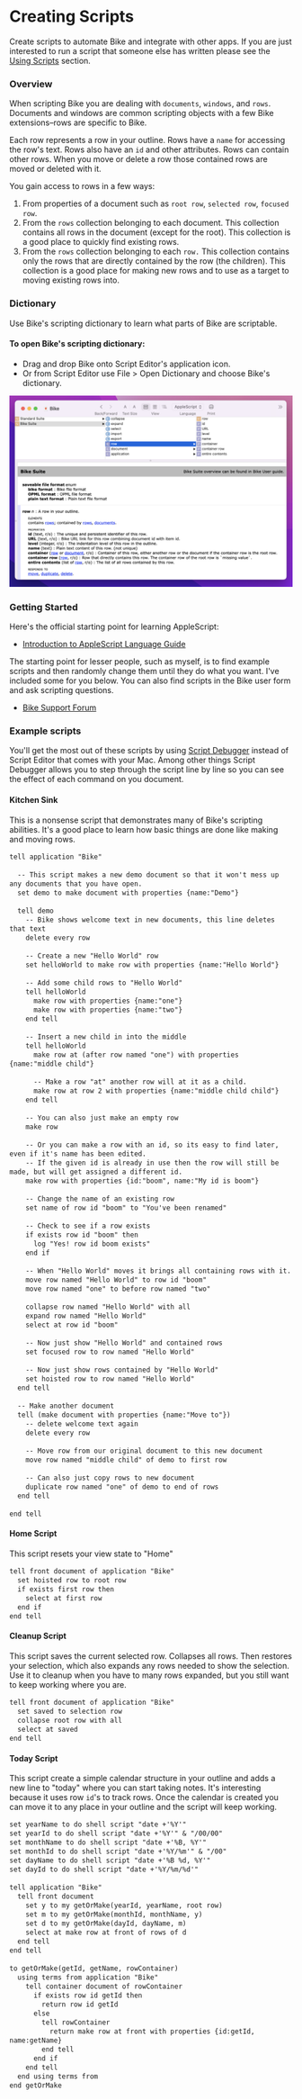 # Creating Scripts

Create scripts to automate Bike and integrate with other apps. If you are just interested to run a script that someone else has written please see the [Using Scripts](../using-bike/using-scripts.md) section.

### Overview

When scripting Bike you are dealing with `documents`, `windows`, and `rows`. Documents and windows are common scripting objects with a few Bike extensions–rows are specific to Bike.

Each row represents a row in your outline. Rows have a `name` for accessing the row's text. Rows also have an `id` and other attributes. Rows can contain other rows. When you move or delete a row those contained rows are moved or deleted with it.

You gain access to rows in a few ways:

1. From properties of a document such as `root row`, `selected row`, `focused row`.
2. From the `rows` collection belonging to each document. This collection contains all rows in the document (except for the root). This collection is a good place to quickly find existing rows.
3. From the `rows` collection belonging to each `row.` This collection contains only the rows that are directly contained by the row (the children). This collection is a good place for making new rows and to use as a target to moving existing rows into.

### Dictionary

Use Bike's scripting dictionary to learn what parts of Bike are scriptable.

#### To open Bike's scripting dictionary:

* Drag and drop Bike onto Script Editor's application icon.
* Or from Script Editor use File > Open Dictionary and choose Bike's dictionary.

![](<../.gitbook/assets/Screen Shot 2022-05-05 at 12.20.00 PM.png>)

### Getting Started

Here's the official starting point for learning AppleScript:

* [Introduction to AppleScript Language Guide](https://developer.apple.com/library/archive/documentation/AppleScript/Conceptual/AppleScriptLangGuide/introduction/ASLR\_intro.html)

The starting point for lesser people, such as myself, is to find example scripts and then randomly change them until they do what you want. I've included some for you below. You can also find scripts in the Bike user form and ask scripting questions.

* [Bike Support Forum](https://support.hogbaysoftware.com/c/bike/22)

### Example scripts

You'll get the most out of these scripts by using [Script Debugger](https://latenightsw.com) instead of Script Editor that comes with your Mac. Among other things Script Debugger allows you to step through the script line by line so you can see the effect of each command on you document.

#### Kitchen Sink

This is a nonsense script that demonstrates many of Bike's scripting abilities. It's a good place to learn how basic things are done like making and moving rows.

```
tell application "Bike"
  
  -- This script makes a new demo document so that it won't mess up any documents that you have open.
  set demo to make document with properties {name:"Demo"}
  
  tell demo
    -- Bike shows welcome text in new documents, this line deletes that text
    delete every row
    
    -- Create a new "Hello World" row
    set helloWorld to make row with properties {name:"Hello World"}
    
    -- Add some child rows to "Hello World"
    tell helloWorld
      make row with properties {name:"one"}
      make row with properties {name:"two"}
    end tell
    
    -- Insert a new child in into the middle
    tell helloWorld
      make row at (after row named "one") with properties {name:"middle child"}
      
      -- Make a row "at" another row will at it as a child.
      make row at row 2 with properties {name:"middle child child"}
    end tell
    
    -- You can also just make an empty row
    make row
    
    -- Or you can make a row with an id, so its easy to find later, even if it's name has been edited.
    -- If the given id is already in use then the row will still be made, but will get assigned a different id.
    make row with properties {id:"boom", name:"My id is boom"}
    
    -- Change the name of an existing row
    set name of row id "boom" to "You've been renamed"
    
    -- Check to see if a row exists
    if exists row id "boom" then
      log "Yes! row id boom exists"
    end if
    
    -- When "Hello World" moves it brings all containing rows with it.
    move row named "Hello World" to row id "boom"
    move row named "one" to before row named "two"
    
    collapse row named "Hello World" with all
    expand row named "Hello World"
    select at row id "boom"
    
    -- Now just show "Hello World" and contained rows
    set focused row to row named "Hello World"
    
    -- Now just show rows contained by "Hello World"
    set hoisted row to row named "Hello World"
  end tell
  
  -- Make another document
  tell (make document with properties {name:"Move to"})
    -- delete welcome text again
    delete every row
    
    -- Move row from our original document to this new document
    move row named "middle child" of demo to first row
    
    -- Can also just copy rows to new document
    duplicate row named "one" of demo to end of rows
  end tell
  
end tell
```

#### Home Script

This script resets your view state to "Home"

```
tell front document of application "Bike"
  set hoisted row to root row
  if exists first row then
    select at first row
  end if
end tell
```

#### Cleanup Script

This script saves the current selected row. Collapses all rows. Then restores your selection, which also expands any rows needed to show the selection. Use it to cleanup when you have to many rows expanded, but you still want to keep working where you are.

```
tell front document of application "Bike"
  set saved to selection row
  collapse root row with all
  select at saved
end tell
```

#### Today Script

This script create a simple calendar structure in your outline and adds a new line to "today" where you can start taking notes. It's interesting because it uses row `id`'s to track rows. Once the calendar is created you can move it to any place in your outline and the script will keep working.

```
set yearName to do shell script "date +'%Y'"
set yearId to do shell script "date +'%Y'" & "/00/00"
set monthName to do shell script "date +'%B, %Y'"
set monthId to do shell script "date +'%Y/%m'" & "/00"
set dayName to do shell script "date +'%B %d, %Y'"
set dayId to do shell script "date +'%Y/%m/%d'"

tell application "Bike"
  tell front document
    set y to my getOrMake(yearId, yearName, root row)
    set m to my getOrMake(monthId, monthName, y)
    set d to my getOrMake(dayId, dayName, m)
    select at make row at front of rows of d
  end tell
end tell

to getOrMake(getId, getName, rowContainer)
  using terms from application "Bike"
    tell container document of rowContainer
      if exists row id getId then
        return row id getId
      else
        tell rowContainer
          return make row at front with properties {id:getId, name:getName}
        end tell
      end if
    end tell
  end using terms from
end getOrMake
```
